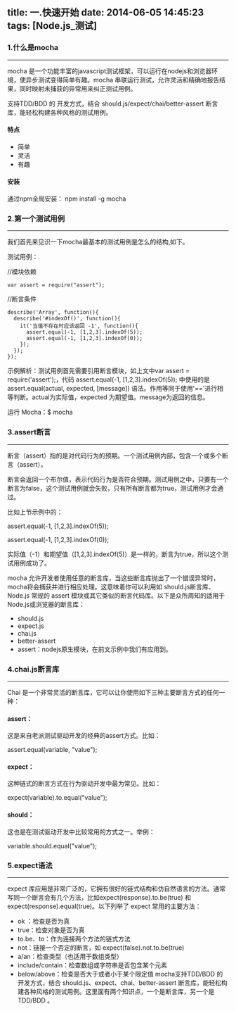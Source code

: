 title: 一.快速开始
date: 2014-06-05 14:45:23
tags: [Node.js_测试]
---

### 1.什么是mocha
---
mocha 是一个功能丰富的javascript测试框架，可以运行在nodejs和浏览器环境，使异步测试变得简单有趣。mocha 串联运行测试，允许灵活和精确地报告结果，同时映射未捕获的异常用来纠正测试用例。

支持TDD/BDD 的 开发方式，结合 should.js/expect/chai/better-assert 断言库，能轻松构建各种风格的测试用例。

#### 特点
* 简单
* 灵活
* 有趣
#### 安装
通过npm全局安装： npm install -g mocha


### 2.第一个测试用例
---
我们首先来见识一下mocha最基本的测试用例是怎么的结构,如下。

测试用例：

//模块依赖
```
var assert = require("assert");
```

//断言条件
```
describe('Array', function(){
  describe('#indexOf()', function(){
    it('当值不存在时应该返回 -1', function(){
      assert.equal(-1, [1,2,3].indexOf(5));
      assert.equal(-1, [1,2,3].indexOf(0));
    });
  });
});
```
示例解析：测试用例首先需要引用断言模块，如上文中var assert = require('assert');，代码 assert.equal(-1, [1,2,3].indexOf(5)); 中使用的是assert.equal(actual, expected, [message]) 语法。作用等同于使用'=='进行相等判断。actual为实际值，expected 为期望值。message为返回的信息。

运行 Mocha：$ mocha


### 3.assert断言
---
断言（assert）指的是对代码行为的预期。一个测试用例内部，包含一个或多个断言（assert）。

断言会返回一个布尔值，表示代码行为是否符合预期。测试用例之中，只要有一个断言为false，这个测试用例就会失败，只有所有断言都为true，测试用例才会通过。

比如上节示例中的：

assert.equal(-1, [1,2,3].indexOf(5));

assert.equal(-1, [1,2,3].indexOf(0));

实际值（-1）和期望值（[1,2,3].indexOf(5)）是一样的，断言为true，所以这个测试用例成功了。

mocha 允许开发者使用任意的断言库，当这些断言库抛出了一个错误异常时，mocha将会捕获并进行相应处理。这意味着你可以利用如 should.js断言库、 Node.js 常规的 assert 模块或其它类似的断言代码库。以下是众所周知的适用于Node.js或浏览器的断言库：

* should.js
* expect.js
* chai.js
* better-assert
* assert：nodejs原生模块，在前文示例中我们有应用到。

### 4.chai.js断言库
---
Chai 是一个非常灵活的断言库，它可以让你使用如下三种主要断言方式的任何一种：

#### assert：

这是来自老派测试驱动开发的经典的assert方式。比如：

assert.equal(variable, "value");

#### expect：

这种链式的断言方式在行为驱动开发中最为常见。比如：

expect(variable).to.equal("value");

#### should：

这也是在测试驱动开发中比较常用的方式之一。举例：

variable.should.equal("value");


### 5.expect语法
---
expect 库应用是非常广泛的，它拥有很好的链式结构和仿自然语言的方法。通常写同一个断言会有几个方法，比如expect(response).to.be(true) 和 expect(response).equal(true)。以下列举了 expect 常用的主要方法：

* ok ：检查是否为真
* true：检查对象是否为真
* to.be、to：作为连接两个方法的链式方法
* not：链接一个否定的断言，如 expect(false).not.to.be(true)
* a/an：检查类型（也适用于数组类型）
* include/contain：检查数组或字符串是否包含某个元素
* below/above：检查是否大于或者小于某个限定值
mocha支持TDD/BDD 的 开发方式，结合 should.js、expect、chai、better-assert 断言库，能轻松构建各种风格的测试用例。这里面有两个知识点，一个是断言库，另一个是 TDD/BDD 。
